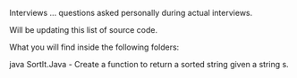 Interviews ... questions asked personally during actual interviews. 

Will be updating this list of source code. 

What you will find inside the following folders: 

java
SortIt.Java - Create a function to return a sorted string given a string s. 